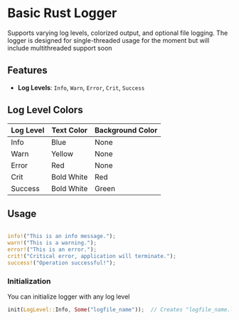 # Basic Rust Logger

Supports varying log levels, colorized output, and optional file logging. 
The logger is designed for single-threaded usage for the moment but will include multithreaded support soon

## Features

- **Log Levels**: `Info`, `Warn`, `Error`, `Crit`, `Success`

  
## Log Level Colors

| Log Level | Text Color          | Background Color |
|-----------|---------------------|------------------|
| Info      | Blue                | None             |
| Warn      | Yellow              | None             |
| Error     | Red                 | None             |
| Crit      | Bold White          | Red              |
| Success   | Bold White          | Green            |

## Usage

```rust

info!("This is an info message.");
warn!("This is a warning.");
error!("This is an error.");
crit!("Critical error, application will terminate.");
success!("Operation successful!");
````

### Initialization

You can initialize logger with any log level

```rust
init(LogLevel::Info, Some("logfile_name"));  // Creates "logfile_name.log"
````
